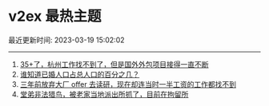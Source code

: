 # v2ex 最热主题

最近更新时间: 2023-03-19 15:02:02

--- 
1. [35+了，杭州工作找不到了，但是国外外包项目接得一直不断](https://www.v2ex.com/t/925201) 
2. [谁知道已婚人口占总人口的百分之几？](https://www.v2ex.com/t/925228) 
3. [三年前放弃大厂 offer 去读研，现在却连当时一半工资的工作都找不到](https://www.v2ex.com/t/925245) 
4. [堂弟非法猎鸟，被老家当地派出所抓了，目前在拘留所](https://www.v2ex.com/t/925247) 
